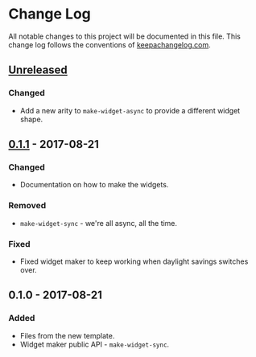 # Change Log
All notable changes to this project will be documented in this file. This change log follows the conventions of [keepachangelog.com](http://keepachangelog.com/).

## [Unreleased]
### Changed
- Add a new arity to `make-widget-async` to provide a different widget shape.

## [0.1.1] - 2017-08-21
### Changed
- Documentation on how to make the widgets.

### Removed
- `make-widget-sync` - we're all async, all the time.

### Fixed
- Fixed widget maker to keep working when daylight savings switches over.

## 0.1.0 - 2017-08-21
### Added
- Files from the new template.
- Widget maker public API - `make-widget-sync`.

[Unreleased]: https://github.com/your-name/insane-noises/compare/0.1.1...HEAD
[0.1.1]: https://github.com/your-name/insane-noises/compare/0.1.0...0.1.1

